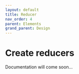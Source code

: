 ```yaml
---
layout: default
title: Reducer
nav_order: 4
parent: Elements
grand_parent: Design
---
```


# Create reducers

Documentation will come soon...
